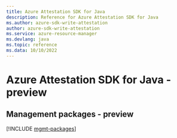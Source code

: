 ```yaml
---
title: Azure Attestation SDK for Java
description: Reference for Azure Attestation SDK for Java
ms.author: azure-sdk-write-attestation
author: azure-sdk-write-attestation
ms.service: azure-resource-manager
ms.devlang: java
ms.topic: reference
ms.data: 10/10/2022
---
```

# Azure Attestation SDK for Java - preview

## Management packages - preview
[!INCLUDE [mgmt-packages](attestation-mgmt-index.md)]